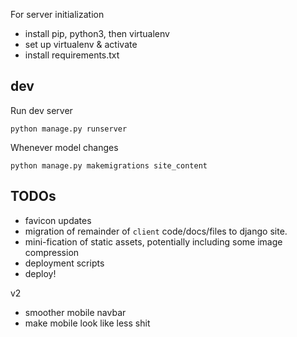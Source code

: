 
For server initialization
- install pip, python3, then virtualenv
- set up virtualenv & activate
- install requirements.txt

## dev

Run dev server
```
python manage.py runserver
```

Whenever model changes
```
python manage.py makemigrations site_content
```

## TODOs
- favicon updates
- migration of remainder of ```client``` code/docs/files to django site.
- mini-fication of static assets, potentially including some image compression
- deployment scripts
- deploy!

v2
- smoother mobile navbar
- make mobile look like less shit